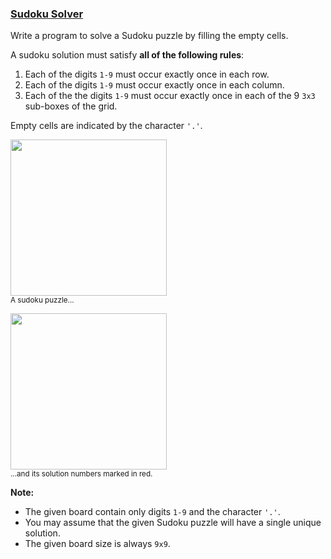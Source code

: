 ### [Sudoku Solver](https://leetcode.com/problems/sudoku-solver)

<p>Write a program to solve a Sudoku puzzle by filling the empty cells.</p>

<p>A&nbsp;sudoku solution must satisfy <strong>all of&nbsp;the following rules</strong>:</p>

<ol>
	<li>Each of the digits&nbsp;<code>1-9</code> must occur exactly&nbsp;once in each row.</li>
	<li>Each of the digits&nbsp;<code>1-9</code>&nbsp;must occur&nbsp;exactly once in each column.</li>
	<li>Each of the the digits&nbsp;<code>1-9</code> must occur exactly once in each of the 9 <code>3x3</code> sub-boxes of the grid.</li>
</ol>

<p>Empty cells are indicated by the character <code>&#39;.&#39;</code>.</p>

<p><img src="https://upload.wikimedia.org/wikipedia/commons/thumb/f/ff/Sudoku-by-L2G-20050714.svg/250px-Sudoku-by-L2G-20050714.svg.png" style="height:250px; width:250px" /><br />
<small>A sudoku puzzle...</small></p>

<p><img src="https://upload.wikimedia.org/wikipedia/commons/thumb/3/31/Sudoku-by-L2G-20050714_solution.svg/250px-Sudoku-by-L2G-20050714_solution.svg.png" style="height:250px; width:250px" /><br />
<small>...and its solution numbers marked in red.</small></p>

<p><strong>Note:</strong></p>

<ul>
	<li>The given board&nbsp;contain only digits <code>1-9</code> and the character <code>&#39;.&#39;</code>.</li>
	<li>You may assume that the given Sudoku puzzle will have a single unique solution.</li>
	<li>The given board size is always <code>9x9</code>.</li>
</ul>
